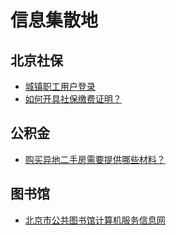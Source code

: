 # 信息集散地

## 北京社保

* [城镇职工用户登录](http://www.bjrbj.gov.cn/csibiz/indinfo/login.jsp)
* [如何开具社保缴费证明？](./cards/social-insurance/how-to-apply-payment-certificate.md)

## 公积金

* [购买异地二手房需要提供哪些材料？](./cards/real-estate/provident-fund.md)

## 图书馆

* [北京市公共图书馆计算机服务信息网](http://www.bplisn.net.cn/user/auth/login.html)
